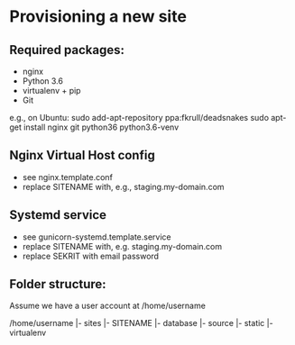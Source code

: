 Provisioning a new site
=======================

## Required packages:

* nginx
* Python 3.6
* virtualenv + pip
* Git

e.g., on Ubuntu:
  sudo add-apt-repository ppa:fkrull/deadsnakes
  sudo apt-get install nginx git python36  python3.6-venv

## Nginx Virtual Host config

* see nginx.template.conf
* replace SITENAME with, e.g., staging.my-domain.com

## Systemd service

* see gunicorn-systemd.template.service
* replace SITENAME with, e.g. staging.my-domain.com
* replace SEKRIT with email password

## Folder structure:
Assume we have a user account at /home/username

/home/username
|- sites
  |- SITENAME
    |- database
    |- source
    |- static
    |- virtualenv

